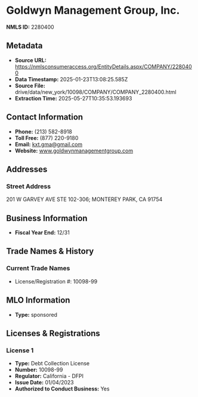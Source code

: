 # Goldwyn Management Group, Inc.

**NMLS ID:** 2280400

## Metadata
- **Source URL:** https://nmlsconsumeraccess.org/EntityDetails.aspx/COMPANY/2280400
- **Data Timestamp:** 2025-01-23T13:08:25.585Z
- **Source File:** drive/data/new_york/10098/COMPANY/COMPANY_2280400.html
- **Extraction Time:** 2025-05-27T10:35:53.193693

## Contact Information
- **Phone:** (213) 582-8918
- **Toll Free:** (877) 220-9180
- **Email:** kxt.gma@gmail.com
- **Website:** www.goldwynmanagementgroup.com

## Addresses
### Street Address
201 W GARVEY AVE STE 102-306; MONTEREY PARK, CA 91754

## Business Information
- **Fiscal Year End:** 12/31

## Trade Names & History
### Current Trade Names
- License/Registration #: 10098-99

## MLO Information
- **Type:** sponsored

## Licenses & Registrations

### License 1
- **Type:** Debt Collection License
- **Number:** 10098-99
- **Regulator:** California - DFPI
- **Issue Date:** 01/04/2023
- **Authorized to Conduct Business:** Yes
